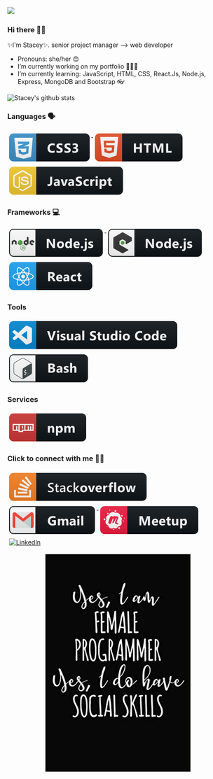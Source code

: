 <!-- ![](https://media.giphy.com/media/Uaxj062PavgqZRhVkS/giphy.gif) -->

![](https://www.canva.com/design/DAFXtda-kPs/ypJ2J_BKHWWMMs5jCO6mDA/watch?utm_content=DAFXtda-kPs&utm_campaign=designshare&utm_medium=link2&utm_source=sharebutton)


### Hi there 👋🏽
✨I'm Stacey✨. senior project manager --> web developer
- Pronouns: she/her 😊
- I’m currently working on my portfolio 👩🏽‍💻
-  I’m currently learning: JavaScript, HTML, CSS, React.Js, Node.js, Express, MongoDB and Bootstrap 👓

<!-- [![Stacey's github stats](https://github-readme-stats.vercel.app/api?username=staceyjo)](https://github.com/staceyjo/github-readme-stats) -->


![Stacey's github stats](https://github-readme-stats.vercel.app/api?username=staceyjo)


### Languages 🗣
 <a href="#">
    <img src="readmeimages/css3.svg" alt="css3" style="vertical-align:top; margin:6px 4px">
  </a>  

 <a href="#">
    <img src="readmeimages/html.svg" alt="html" style="vertical-align:top; margin:6px 4px">
  </a> 

 <a href="#">
    <img src="readmeimages/js.svg" alt="js" style="vertical-align:top; margin:6px 4px">
  </a> 

### Frameworks 💻
 <a href="#">
    <img src="readmeimages/nodejs.svg" alt="nodejs" style="vertical-align:top; margin:6px 4px">
  </a>

<a href="#">
    <img src="readmeimages/nodejs_larger.svg" alt="nodejs_larger" style="vertical-align:top; margin:6px 4px">
  </a>

<a href="#">
    <img src="readmeimages/react.svg" alt="react" style="vertical-align:top; margin:6px 4px">
  </a> 

### Tools
  <a href="#">
    <img src="readmeimages/visualstudio_code.svg" alt="visualstudio_code" style="vertical-align:top; margin:6px 4px">
  </a>

 <a href="#">
    <img src="readmeimages/bash.svg" alt="bash" style="vertical-align:top; margin:6px 4px">
  </a>

### Services
 <a href="#">
    <img src="readmeimages/npm.svg" alt="npm" style="vertical-align:top; margin:6px 4px">
  </a> 


###  Click to connect with me 🤝🏽
<a href="https://stackoverflow.com/users/20096403/sjo">
    <img src="readmeimages/stackoverflow.svg" alt="stackoverflow" style="vertical-align:top; margin:6px 4px">
  </a>

 <a href="#mailto:stacey.l.joseph@gmail.com">
    <img src="readmeimages/gmail.svg" alt="gmail" style="vertical-align:top; margin:6px 4px">
  </a> 

 <a href="https://www.meetup.com/members/13882586/">
    <img src="readmeimages/meetup.svg" alt="meetup" style="vertical-align:top; margin:6px 4px">
  </a>

  <a href="https://www.linkedin.com/in/staceyljo/">
    <img src="https://raw.githubusercontent.com/MikeCodesDotNET/MikeCodesDotNET/a8abbf37441f3253f74ea255a47f289208d7568c/Resources/linkedIn.svg" alt="LinkedIn" style="vertical-align:top; margin:4px">
  </a>

<p align="center">
<img src="readmeimages/yes.jpg" alt="Alt text" title="Optional title">
</p>
<!--
**staceyjo/STACEYJO** is a ✨ _special_ ✨ repository because its `README.md` (this file) appears on your GitHub profile.

<!-- Here are some ideas to get you started:


- 👯 I’m looking to collaborate on ...
- 🤔 I’m looking for help with ...
- ⚡ Fun fact: ... -->

